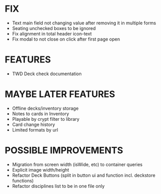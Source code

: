 # FIX
- Text main field not changing value after removing it in multiple forms
- Seating unchecked boxes to be ignored
- Fix alignment in total header icon-text
- Fix modal to not close on click after first page open

# FEATURES
- TWD Deck check documentation

# MAYBE LATER FEATURES
- Offline decks/inventory storage
- Notes to cards in Inventory
- Playable by crypt filter to library
- Card change history
- Limited formats by url

# POSSIBLE IMPROVEMENTS
- Migration from screen width (isWide, etc) to container queries
- Explicit image width/height
- Refactor Deck Buttons (split in button ui and function incl. deckstore functions)
- Refactor disciplines list to be in one file only
